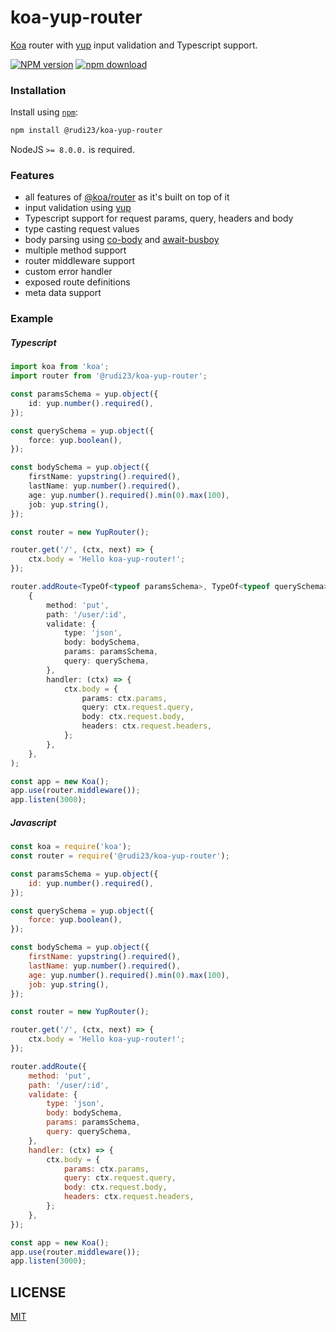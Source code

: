 # koa-yup-router

[Koa] router with [yup] input validation and Typescript support.

[![NPM version][npm-image]][npm-url]
[![npm download][download-image]][download-url]

[npm-image]: https://img.shields.io/npm/v/@rudi23/koa-yup-router.svg?style=flat-square
[npm-url]: https://www.npmjs.com/package/@rudi23/koa-yup-router
[download-image]: https://img.shields.io/npm/dm/@rudi23/koa-yup-router.svg?style=flat-square
[download-url]: https://www.npmjs.com/package/@rudi23/koa-yup-router
[koa]: http://koajs.com
[co-body]: https://github.com/visionmedia/co-body
[await-busboy]: https://github.com/aheckmann/await-busboy
[yup]: https://github.com/jquense/yup
[@koa/router]: https://github.com/koajs/router

### Installation

Install using [`npm`][npm-url]:

```bash
npm install @rudi23/koa-yup-router
```

NodeJS `>= 8.0.0.` is required.

### Features

-   all features of [@koa/router][] as it's built on top of it
-   input validation using [yup][]
-   Typescript support for request params, query, headers and body
-   type casting request values
-   body parsing using [co-body][] and [await-busboy][]
-   multiple method support
-   router middleware support
-   custom error handler
-   exposed route definitions
-   meta data support

### Example

##### Typescript

```ts
import koa from 'koa';
import router from '@rudi23/koa-yup-router';

const paramsSchema = yup.object({
    id: yup.number().required(),
});

const querySchema = yup.object({
    force: yup.boolean(),
});

const bodySchema = yup.object({
    firstName: yupstring().required(),
    lastName: yup.number().required(),
    age: yup.number().required().min(0).max(100),
    job: yup.string(),
});

const router = new YupRouter();

router.get('/', (ctx, next) => {
    ctx.body = 'Hello koa-yup-router!';
});

router.addRoute<TypeOf<typeof paramsSchema>, TypeOf<typeof querySchema>, TypeOf<typeof bodySchema>>(
    {
        method: 'put',
        path: '/user/:id',
        validate: {
            type: 'json',
            body: bodySchema,
            params: paramsSchema,
            query: querySchema,
        },
        handler: (ctx) => {
            ctx.body = {
                params: ctx.params,
                query: ctx.request.query,
                body: ctx.request.body,
                headers: ctx.request.headers,
            };
        },
    },
);

const app = new Koa();
app.use(router.middleware());
app.listen(3000);
```

##### Javascript

```js
const koa = require('koa');
const router = require('@rudi23/koa-yup-router');

const paramsSchema = yup.object({
    id: yup.number().required(),
});

const querySchema = yup.object({
    force: yup.boolean(),
});

const bodySchema = yup.object({
    firstName: yupstring().required(),
    lastName: yup.number().required(),
    age: yup.number().required().min(0).max(100),
    job: yup.string(),
});

const router = new YupRouter();

router.get('/', (ctx, next) => {
    ctx.body = 'Hello koa-yup-router!';
});

router.addRoute({
    method: 'put',
    path: '/user/:id',
    validate: {
        type: 'json',
        body: bodySchema,
        params: paramsSchema,
        query: querySchema,
    },
    handler: (ctx) => {
        ctx.body = {
            params: ctx.params,
            query: ctx.request.query,
            body: ctx.request.body,
            headers: ctx.request.headers,
        };
    },
});

const app = new Koa();
app.use(router.middleware());
app.listen(3000);
```

## LICENSE

[MIT](https://github.com/rudi23/koa-yup-router/blob/master/LICENSE)
